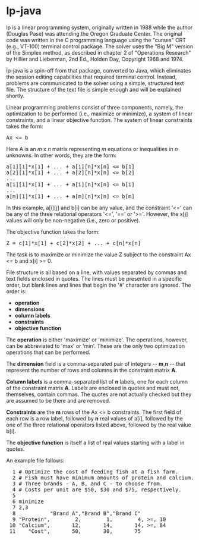 # lp-java
lp is a linear programming system, originally written in 1988 while the author (Douglas Pase) was attending the 
Oregon Graduate Center. The original code was written in the C programming language using the "curses" CRT (e.g., VT-100) 
terminal control package. The solver uses the "Big M" version of the Simplex method, as described in chapter 2 of 
"Operations Research" by Hillier and Lieberman, 2nd Ed., Holden Day, Copyright 1968 and 1974.

lp-java is a spin-off from that package, converted to Java, which eliminates the session editing capabilities that required 
terminal control. Instead, problems are communicated to the solver using a simple, structured text file. The structure of the
text file is simple enough and will be explained shortly.

Linear programming problems consist of three components, namely, the optimization to be performed (i.e., maximize or minimize), 
a system of linear constraints, and a linear objective function. The system of linear constraints takes the form:

<PRE>
Ax <= b
</PRE>

Here A is an _m_ x _n_ matrix representing _m_ equations or inequalities in _n_ unknowns. In other words, they are the form:

<PRE>
a[1][1]*x[1] + ... + a[1][n]*x[n] <= b[1]
a[2][1]*x[1] + ... + a[2][n]*x[n] <= b[2]
... 
a[i][1]*x[1] + ... + a[i][n]*x[n] <= b[i]
...
a[m][1]*x[1] + ... + a[m][n]*x[n] <= b[m]
</PRE>

In this example, a[i][j] and b[i] can be any value, and the constraint '<=' can be any of the three relational operators 
'<=', '==' or '>='. However, the x[j] values will only be non-negative (i.e., zero or positive).

The objective function takes the form:

<PRE>
Z = c[1]*x[1] + c[2]*x[2] + ... + c[n]*x[n]
</PRE>

The task is to maximize or minimize the value Z subject to the constraint Ax <= b and x[i] >= 0.

File structure is all based on a line, with values separated by commas and text fields enclosed in quotes. The lines must be 
presented in a specific order, but blank lines and lines that begin the '#' character are ignored. The order is:
* **operation**
* **dimensions**
* **column labels**
* **constraints**
* **objective function**

The **operation** is either 'maximize' or 'minimize'. The operations, however, can be abbreviated to 'max' or 'min'. 
These are the only two optimization operations that can be performed.

The **dimension** field is a comma-separated pair of integers -- **m**,**n** -- that represent the number of rows and 
columns in the constraint matrix **A**.

**Column labels** is a comma-separated list of **n** labels, one for each column of the constraint matrix **A**. Labels
are enclosed in quotes and must not, themselves, contain commas. The quotes are not actually checked but they are assumed
to be there and are removed.

**Constraints** are the **m** rows of the Ax <= b constraints. The first field of each row is a row label, followed by 
**n** real values of a[i], followed by the one of the three relational operators listed above, followed by the real
value b[i].

The **objective function** is itself a list of real values starting with a label in quotes.

An example file follows:

<PRE>
  1 # Optimize the cost of feeding fish at a fish farm.
  2 # Fish must have minimum amounts of protein and calcium.
  3 # Three brands - A, B, and C - to choose from.
  4 # Costs per unit are $50, $30 and $75, respectively.
  5
  6 minimize
  7 2,3
  8           "Brand A","Brand B","Brand C"
  9 "Protein",        2,        1,        4, >=, 10
 10 "Calcium",       12,       14,       14, >=, 84
 11    "Cost",       50,       30,       75
</PRE>

